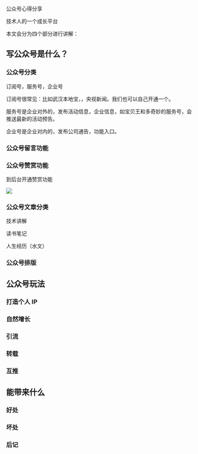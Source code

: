 公众号心得分享

技术人的一个成长平台

本文会分为四个部分进行讲解：

## 写公众号是什么？

### 公众号分类

订阅号，服务号，企业号

订阅号很常见：比如武汉本地宝，，央视新闻。我们也可以自己开通一个。

服务号是企业对外的，发布活动信息，企业信息，如宝贝王和多奇妙的服务号，会推送最新的活动预告。

企业号是企业对内的，发布公司通告，功能入口。

### 公众号留言功能

### 公众号赞赏功能

到后台开通赞赏功能

![](http://cdn.jayh.club/blog/20210802/cSRXoLG0J0q5.png?imageslim)

### 公众号文章分类

技术讲解

读书笔记

人生经历（水文）

### 公众号排版



## 公众号玩法

### 打造个人 IP



### 自然增长



### 引流



### 转载



### 互推



## 能带来什么

### 好处



### 坏处



### 后记



